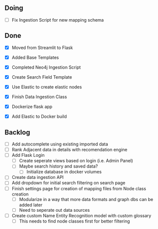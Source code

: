 ## Doing
- [ ] Fix Ingestion Script for new mapping schema

## Done
- [x] Moved from Streamlit to Flask
- [x] Added Base Templates
- [x] Completed Neo4j Ingestion Script
- [x] Create Search Field Template  
- [x] Use Elastic to create elastic nodes
- [x] Finish Data Ingestion Class
- [x] Dockerize flask app
- [x] Add Elastic to Docker build


## Backlog

- [ ] Add autocomplete using existing imported data
- [ ] Rank Adjacent data in details with recomendation engine
- [ ] Add Flask Login
  - [ ] Create seperate views based on login (i.e. Admin Panel)
  - [ ] Maybe search history and saved data?
    - [ ] Initialize database in docker volumes
- [ ] Create data ingestion API
- [ ] Add dropdown for initial search filtering on search page
- [ ] Finish settings page for creation of mapping files from Node class creation
  - [ ] Modularize in a way that more data formats and graph dbs can be added later
  - [ ] Need to seperate out data sources
- [ ] Create custom Name Entity Recognition model with custom glossary
  - [ ] This needs to find node classes first for better filtering
